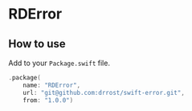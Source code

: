 # RDError

## How to use

Add to your `Package.swift` file.

```swift
.package(
    name: "RDError",
    url: "git@github.com:drrost/swift-error.git",
    from: "1.0.0")
```

